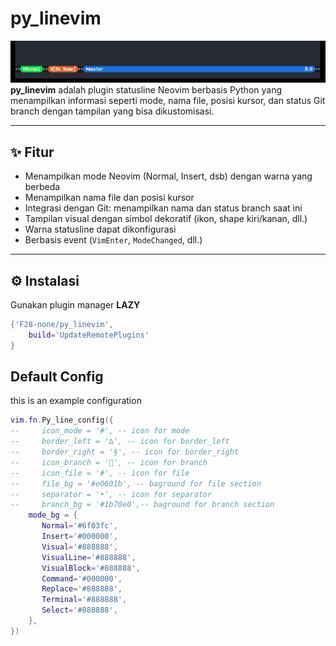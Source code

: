 # py_linevim
![Screenshot Statusline](./img/Picsart_25-06-14_13-55-53-067.jpg)
**py_linevim** adalah plugin statusline Neovim berbasis Python yang menampilkan informasi seperti mode, nama file, posisi kursor, dan status Git branch dengan tampilan yang bisa dikustomisasi.

---

## ✨ Fitur

- Menampilkan mode Neovim (Normal, Insert, dsb) dengan warna yang berbeda
- Menampilkan nama file dan posisi kursor
- Integrasi dengan Git: menampilkan nama dan status branch saat ini
- Tampilan visual dengan simbol dekoratif (ikon, shape kiri/kanan, dll.)
- Warna statusline dapat dikonfigurasi
- Berbasis event (`VimEnter`, `ModeChanged`, dll.)

---

## ⚙️ Instalasi

Gunakan plugin manager **LAZY**
```lua
{'F28-none/py_linevim',
    build='UpdateRemotePlugins'
}
```
## Default Config
this is an example configuration
```lua
vim.fn.Py_line_config({
--     icon_mode = '#', -- icon for mode 
--     border_left = '∆', -- icon for border_left
--     border_right = '§', -- icon for border_right
--     icon_branch = '', -- icon for branch
--     icon_file = '#', -- icon for file 
--     file_bg = '#e0601b', -- baground for file section
--     separator = '•', -- icon for separator
--     branch_bg = '#1b70e0',-- baground for branch section
    mode_bg = {
       Normal='#6f03fc',
       Insert='#000000',
       Visual='#888888',
       VisualLine='#888888',
       VisualBlock='#888888',
       Command='#000000',
       Replace='#888888',
       Terminal='#888888',
       Select='#888888',
    },
})
